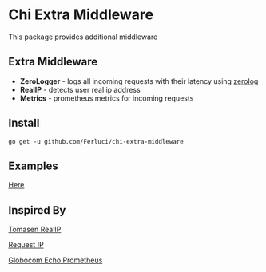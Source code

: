 # Chi Extra Middleware
This package provides additional middleware

## Extra Middleware
* **ZeroLogger** - logs all incoming requests with their latency using [zerolog](https://github.com/rs/zerolog)
* **RealIP** - detects user real ip address
* **Metrics** - prometheus metrics for incoming requests

## Install
`go get -u github.com/Ferluci/chi-extra-middleware`

## Examples
[Here](https://github.com/Ferluci/chi-extra-middleware/blob/master/_examples/)

## Inspired By
[Tomasen RealIP](https://github.com/tomasen/realip)

[Request IP](https://www.npmjs.com/package/request-ip)

[Globocom Echo Prometheus](https://github.com/globocom/echo-prometheus)
